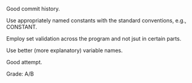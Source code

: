 Good commit history.

Use appropriately named constants with the standard conventions, e.g., CONSTANT.

Employ set validation across the program and not jsut in certain parts.

Use better (more explanatory) variable names.

Good attempt.

Grade: A/B
